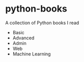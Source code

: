 python-books
============

A collection of Python books I read
- Basic
- Advanced
- Admin
- Web
- Machine Learning
